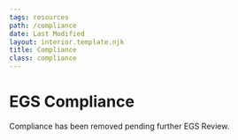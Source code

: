 ```yaml
---
tags: resources
path: /compliance
date: Last Modified
layout: interior.template.njk
title: Compliance
class: compliance
---
```

# EGS Compliance

Compliance has been removed pending further EGS Review.
